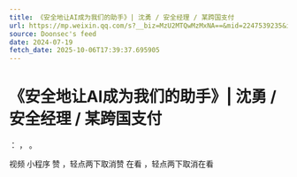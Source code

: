 ```yaml
---
title: 《安全地让AI成为我们的助手》| 沈勇 / 安全经理 / 某跨国支付
url: https://mp.weixin.qq.com/s?__biz=MzU2MTQwMzMxNA==&mid=2247539235&idx=1&sn=1ce01ef3c9229b274374320428010fd5
source: Doonsec's feed
date: 2024-07-19
fetch_date: 2025-10-06T17:39:37.695905
---
```


# 《安全地让AI成为我们的助手》| 沈勇 / 安全经理 / 某跨国支付

：
，
。

视频
小程序
赞
，轻点两下取消赞
在看
，轻点两下取消在看
